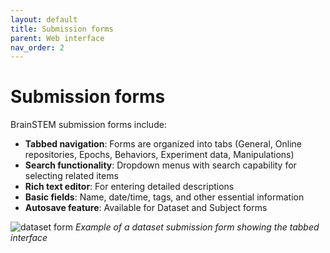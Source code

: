 ```yaml
---
layout: default
title: Submission forms
parent: Web interface
nav_order: 2
---
```


# Submission forms

BrainSTEM submission forms include:

- __Tabbed navigation__: Forms are organized into tabs (General, Online repositories, Epochs, Behaviors, Experiment data, Manipulations)
- __Search functionality__: Dropdown menus with search capability for selecting related items
- __Rich text editor__: For entering detailed descriptions
- __Basic fields__: Name, date/time, tags, and other essential information
- __Autosave feature__: Available for Dataset and Subject forms

![dataset form](/assets/images/form_example_v2.png)
*Example of a dataset submission form showing the tabbed interface*